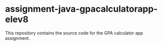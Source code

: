 # assignment-java-gpacalculatorapp-elev8
This repository contains the source code for the GPA calculator app assignment.
